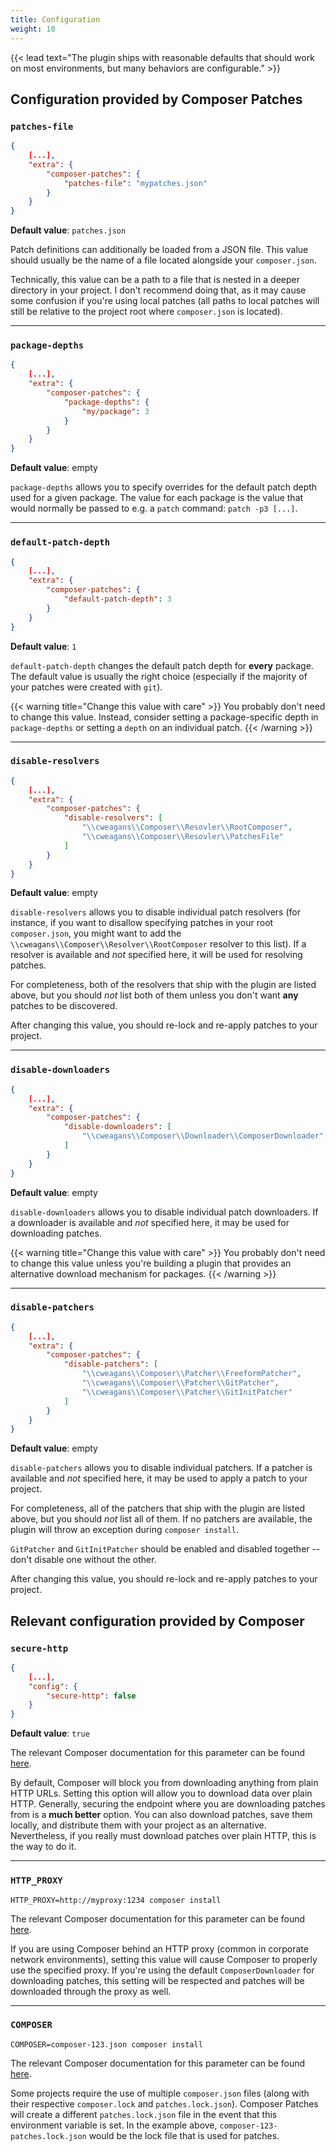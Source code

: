 ```yaml
---
title: Configuration
weight: 10
---
```


{{< lead text="The plugin ships with reasonable defaults that should work on most environments, but many behaviors are configurable." >}}

## Configuration provided by Composer Patches

### `patches-file`

```json
{
    [...],
    "extra": {
        "composer-patches": {
            "patches-file": "mypatches.json"
        }
    }
}
```

**Default value**: `patches.json`

Patch definitions can additionally be loaded from a JSON file. This value should usually be the name of a file located alongside your `composer.json`.

Technically, this value can be a path to a file that is nested in a deeper directory in your project. I don't recommend doing that, as it may cause some confusion if you're using local patches (all paths to local patches will still be relative to the project root where `composer.json` is located).

---

### `package-depths`

```json
{
    [...],
    "extra": {
        "composer-patches": {
            "package-depths": {
                "my/package": 3
            }
        }
    }
}
```

**Default value**: empty

`package-depths` allows you to specify overrides for the default patch depth used for a given package. The value for each package is the value that would normally be passed to e.g. a `patch` command: `patch -p3 [...]`.

---

### `default-patch-depth`

```json
{
    [...],
    "extra": {
        "composer-patches": {
            "default-patch-depth": 3
        }
    }
}
```

**Default value**: `1`

`default-patch-depth` changes the default patch depth for **every** package. The default value is usually the right choice (especially if the majority of your patches were created with `git`).

{{< warning title="Change this value with care" >}}
You probably don't need to change this value. Instead, consider setting a package-specific depth in `package-depths` or setting a `depth` on an individual patch.
{{< /warning >}}

---

### `disable-resolvers`

```json
{
    [...],
    "extra": {
        "composer-patches": {
            "disable-resolvers": [
                "\\cweagans\\Composer\\Resovler\\RootComposer",
                "\\cweagans\\Composer\\Resovler\\PatchesFile"
            ]
        }
    }
}
```

**Default value**: empty

`disable-resolvers` allows you to disable individual patch resolvers (for instance, if you want to disallow specifying patches in your root `composer.json`, you might want to add the `\\cweagans\\Composer\\Resolver\\RootComposer` resolver to this list). If a resolver is available and _not_ specified here, it will be used for resolving patches.

For completeness, both of the resolvers that ship with the plugin are listed above, but you should _not_ list both of them unless you don't want **any** patches to be discovered.

After changing this value, you should re-lock and re-apply patches to your project.

---

### `disable-downloaders`

```json
{
    [...],
    "extra": {
        "composer-patches": {
            "disable-downloaders": [
                "\\cweagans\\Composer\\Downloader\\ComposerDownloader"
            ]
        }
    }
}
```

**Default value**: empty

`disable-downloaders` allows you to disable individual patch downloaders. If a downloader is available and _not_ specified here, it may be used for downloading patches. 

{{< warning title="Change this value with care" >}}
You probably don't need to change this value unless you're building a plugin that provides an alternative download mechanism for packages.
{{< /warning >}}

---

### `disable-patchers`

```json
{
    [...],
    "extra": {
        "composer-patches": {
            "disable-patchers": [
                "\\cweagans\\Composer\\Patcher\\FreeformPatcher",
                "\\cweagans\\Composer\\Patcher\\GitPatcher",
                "\\cweagans\\Composer\\Patcher\\GitInitPatcher"
            ]
        }
    }
}
```

**Default value**: empty

`disable-patchers` allows you to disable individual patchers. If a patcher is available and _not_ specified here, it may be used to apply a patch to your project.
 
For completeness, all of the patchers that ship with the plugin are listed above, but you should _not_ list all of them. If no patchers are available, the plugin will throw an exception during `composer install`.

`GitPatcher` and `GitInitPatcher` should be enabled and disabled together -- don't disable one without the other.

After changing this value, you should re-lock and re-apply patches to your project.


## Relevant configuration provided by Composer

### `secure-http`

```json
{
    [...],
    "config": {
        "secure-http": false
    }
}
```

**Default value**: `true`

The relevant Composer documentation for this parameter can be found [here](https://getcomposer.org/doc/06-config.md#secure-http).

By default, Composer will block you from downloading anything from plain HTTP URLs. Setting this option will allow you to download data over plain HTTP. Generally, securing the endpoint where you are downloading patches from is a **much better** option. You can also download patches, save them locally, and distribute them with your project as an alternative. Nevertheless, if you really must download patches over plain HTTP, this is the way to do it.

---

### `HTTP_PROXY`

```shell
HTTP_PROXY=http://myproxy:1234 composer install
```

The relevant Composer documentation for this parameter can be found [here](https://getcomposer.org/doc/03-cli.md#http-proxy-or-http-proxy).

If you are using Composer behind an HTTP proxy (common in corporate network environments), setting this value will cause Composer to properly use the specified proxy. If you're using the default `ComposerDownloader` for downloading patches, this setting will be respected and patches will be downloaded through the proxy as well.

---

### `COMPOSER`

```shell
COMPOSER=composer-123.json composer install
```

The relevant Composer documentation for this parameter can be found [here](https://getcomposer.org/doc/03-cli.md#composer).

Some projects require the use of multiple `composer.json` files (along with their respective `composer.lock` and `patches.lock.json`). Composer Patches will create a different `patches.lock.json` file in the event that this environment variable is set. In the example above, `composer-123-patches.lock.json` would be the lock file that is used for patches.
